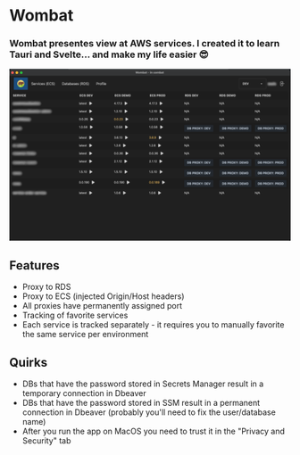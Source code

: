 # Wombat

### Wombat presentes view at AWS services. I created it to learn Tauri and Svelte... and make my life easier 😎

![Wombat homepage](https://github.com/dwilkolek/wombat/blob/main/docs/wombat-homepage.png?raw=true)

## Features

- Proxy to RDS
- Proxy to ECS (injected Origin/Host headers)
- All proxies have permanently assigned port
- Tracking of favorite services
- Each service is tracked separately - it requires you to manually favorite the same service per environment

## Quirks

- DBs that have the password stored in Secrets Manager result in a temporary connection in Dbeaver
- DBs that have the password stored in SSM result in a permanent connection in Dbeaver (probably you'll need to fix the user/database name)
- After you run the app on MacOS you need to trust it in the "Privacy and Security" tab


